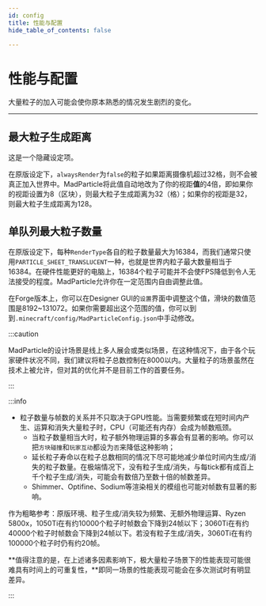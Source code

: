 ```yaml
---
id: config
title: 性能与配置
hide_table_of_contents: false

---
```


# 性能与配置

大量粒子的加入可能会使你原本熟悉的情况发生剧烈的变化。

---

## 最大粒子生成距离

这是一个隐藏设定项。

在原版设定下，`alwaysRender`为`false`的粒子如果距离摄像机超过32格，则不会被真正加入世界中。MadParticle将此值自动地改为了你的视距**值**的4倍，即如果你的视距设置为8（区块），则最大粒子生成距离为32（格）；如果你的视距是32，则最大粒子生成距离为128。

## 单队列最大粒子数量

在原版设定下，每种`RenderType`各自的粒子数量最大为16384，而我们通常只使用`PARTICLE_SHEET_TRANSLUCENT`一种，也就是世界内粒子最大数量相当于16384。在硬件性能更好的电脑上，16384个粒子可能并不会使FPS降低到令人无法接受的程度。MadParticle允许你在一定范围内自由调整此值。

在Forge版本上，你可以在Designer GUI的`设置`界面中调整这个值，滑块的数值范围是8192~131072。如果你需要超出这个范围的值，你可以到到`.minecraft/config/MadParticleConfig.json`中手动修改。

:::caution

MadParticle的设计场景是线上多人展会或类似场景，在这种情况下，由于各个玩家硬件状况不同，我们建议将粒子总数控制在8000以内。大量粒子的场景虽然在技术上被允许，但对其的优化并不是目前工作的首要任务。

:::

:::info

- 粒子数量与帧数的关系并不只取决于GPU性能。当需要频繁或在短时间内产生、运算和消失大量粒子时，CPU（可能还有内存）会成为帧数瓶颈。
    - 当粒子数量相当大时，粒子额外物理运算的多寡会有显著的影响。你可以把`方块碰撞`和`玩家互动`都设为`否`来降低这种影响；
    - 延长粒子寿命以在粒子总数相同的情况下尽可能地减少单位时间内生成/消失的粒子数量。在极端情况下，没有粒子生成/消失，与每tick都有成百上千个粒子生成/消失，可能会有数倍乃至数十倍的帧数差异。
    - Shimmer、Optifine、Sodium等渲染相关的模组也可能对帧数有显著的影响。

作为粗略参考：原版环境、粒子生成/消失较为频繁、无额外物理运算、Ryzen 5800x，1050Ti在有约10000个粒子时帧数会下降到24帧以下；3060Ti在有约40000个粒子时帧数会下降到24帧以下。若没有粒子生成/消失，3060Ti在有约100000个粒子时仍有约20帧。

**值得注意的是，在上述诸多因素影响下，极大量粒子场景下的性能表现可能很难具有时间上的可重复性，**即同一场景的性能表现可能会在多次测试时有明显差异。

:::
